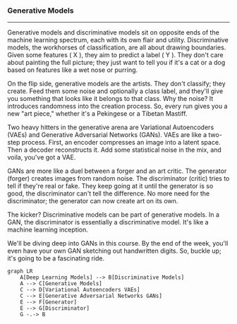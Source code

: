 ### Generative Models
---
Generative models and discriminative models sit on opposite ends of the machine learning spectrum, each with its own flair and utility. Discriminative models, the workhorses of classification, are all about drawing boundaries. Given some features \( X \), they aim to predict a label \( Y \). They don't care about painting the full picture; they just want to tell you if it's a cat or a dog based on features like a wet nose or purring.

On the flip side, generative models are the artists. They don't classify; they create. Feed them some noise and optionally a class label, and they'll give you something that looks like it belongs to that class. Why the noise? It introduces randomness into the creation process. So, every run gives you a new "art piece," whether it's a Pekingese or a Tibetan Mastiff.

Two heavy hitters in the generative arena are Variational Autoencoders (VAEs) and Generative Adversarial Networks (GANs). VAEs are like a two-step process. First, an encoder compresses an image into a latent space. Then a decoder reconstructs it. Add some statistical noise in the mix, and voila, you've got a VAE.

GANs are more like a duel between a forger and an art critic. The generator (forger) creates images from random noise. The discriminator (critic) tries to tell if they're real or fake. They keep going at it until the generator is so good, the discriminator can't tell the difference. No more need for the discriminator; the generator can now create art on its own.

The kicker? Discriminative models can be part of generative models. In a GAN, the discriminator is essentially a discriminative model. It's like a machine learning inception.

We'll be diving deep into GANs in this course. By the end of the week, you'll even have your own GAN sketching out handwritten digits. So, buckle up; it's going to be a fascinating ride.

```mermaid
graph LR
    A[Deep Learning Models] --> B[Discriminative Models]
    A --> C[Generative Models]
    C --> D[Variational Autoencoders VAEs]
    C --> E[Generative Adversarial Networks GANs]
    E --> F[Generator]
    E --> G[Discriminator]
    G -.-> B
```
